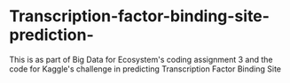 # Transcription-factor-binding-site-prediction-
This is as part of Big Data for Ecosystem's coding assignment 3 and the code for Kaggle's challenge in predicting Transcription Factor Binding Site 
